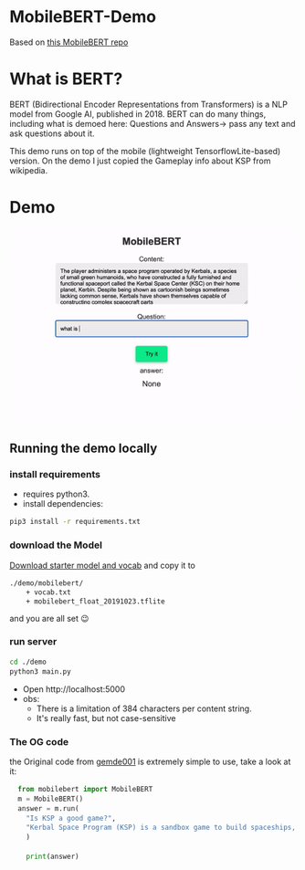 # MobileBERT-Demo
Based on [this MobileBERT repo](https://github.com/gemde001/MobileBERT)

# What is BERT?
BERT (Bidirectional Encoder Representations from Transformers) is a NLP model from Google AI, published in 2018. BERT can do many things, including what is demoed here: Questions and Answers-> pass any text and ask questions about it. 

This demo runs on top of the mobile (lightweight TensorflowLite-based) version. 
On the demo I just copied the Gameplay info about KSP from wikipedia. 

# Demo
![demo_gif](./demo.gif)

## Running the demo locally
### install requirements
* requires python3.
* install dependencies:

```sh
pip3 install -r requirements.txt
```

### download the Model
[Download starter model and vocab](https://www.tensorflow.org/lite/models/bert_qa/overview) 
and copy it to 
```
./demo/mobilebert/
    + vocab.txt
    + mobilebert_float_20191023.tflite
```
and you are all set 😉

### run server
```sh
cd ./demo
python3 main.py
```
* Open http://localhost:5000
* obs:
    - There is a limitation of 384 characters per content string.
    - It's really fast, but not case-sensitive

### The OG code
the Original code from [gemde001](https://github.com/gemde001/MobileBERT) is extremely simple to use, take a look at it:

``` python
  from mobilebert import MobileBERT
  m = MobileBERT()
  answer = m.run(
    "Is KSP a good game?",
    "Kerbal Space Program (KSP) is a sandbox game to build spaceships, it is a good game"
    )

    print(answer)
```
